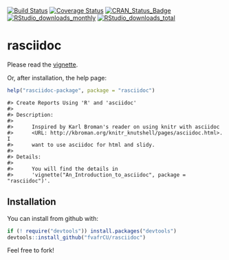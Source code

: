 <!-- README.md is generated from README.Rmd. Please edit that file -->
[![Build Status](https://travis-ci.org/fvafrCU/rasciidoc.svg?branch=master)](https://travis-ci.org/fvafrCU/rasciidoc)
[![Coverage Status](https://codecov.io/github/fvafrCU/rasciidoc/coverage.svg?branch=master)](https://codecov.io/github/fvafrCU/rasciidoc?branch=master)
[![CRAN_Status_Badge](https://www.r-pkg.org/badges/version/rasciidoc)](https://cran.r-project.org/package=rasciidoc)
[![RStudio_downloads_monthly](https://cranlogs.r-pkg.org/badges/rasciidoc)](https://cran.r-project.org/package=rasciidoc)
[![RStudio_downloads_total](https://cranlogs.r-pkg.org/badges/grand-total/rasciidoc)](https://cran.r-project.org/package=rasciidoc)
 

# rasciidoc
Please read the
[vignette](https://htmlpreview.github.io/?https://github.com/fvafrCU/rasciidoc/blob/master/inst/doc/An_Introduction_to_rasciidoc.html).

Or, after installation, the help page:

```r
help("rasciidoc-package", package = "rasciidoc")
```

```
#> Create Reports Using 'R' and 'asciidoc'
#> 
#> Description:
#> 
#>      Inspired by Karl Broman's reader on using knitr with asciidoc
#>      <URL: http://kbroman.org/knitr_knutshell/pages/asciidoc.html>. I
#>      want to use asciidoc for html and slidy.
#> 
#> Details:
#> 
#>      You will find the details in
#>      'vignette("An_Introduction_to_asciidoc", package = "rasciidoc")'.
```
## Installation

You can install  from github with:


```r
if (! require("devtools")) install.packages("devtools")
devtools::install_github("fvafrCU/rasciidoc")
```

Feel free to fork!


